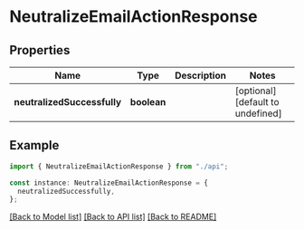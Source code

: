 # NeutralizeEmailActionResponse

## Properties

| Name                        | Type        | Description | Notes                             |
| --------------------------- | ----------- | ----------- | --------------------------------- |
| **neutralizedSuccessfully** | **boolean** |             | [optional] [default to undefined] |

## Example

```typescript
import { NeutralizeEmailActionResponse } from "./api";

const instance: NeutralizeEmailActionResponse = {
  neutralizedSuccessfully,
};
```

[[Back to Model list]](../README.md#documentation-for-models) [[Back to API list]](../README.md#documentation-for-api-endpoints) [[Back to README]](../README.md)

